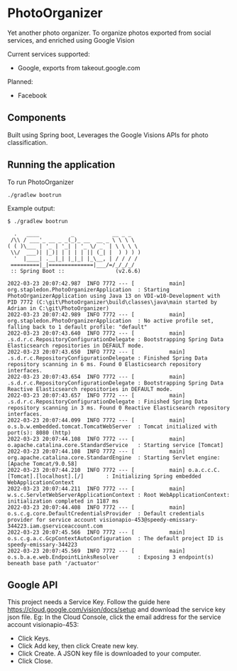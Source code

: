 # PhotoOrganizer
Yet another photo organizer. To organize photos exported from social services, and enriched using Google Vision

Current services supported:
- Google, exports from takeout.google.com

Planned:
- Facebook

## Components

Built using Spring boot, Leverages the Google Visions APIs for photo classification.

## Running the application

To run PhotoOrganizer
~~~
./gradlew bootrun
~~~
Example output:
~~~
$ ./gradlew bootrun

  .   ____          _            __ _ _
 /\\ / ___'_ __ _ _(_)_ __  __ _ \ \ \ \
( ( )\___ | '_ | '_| | '_ \/ _` | \ \ \ \
 \\/  ___)| |_)| | | | | || (_| |  ) ) ) )
  '  |____| .__|_| |_|_| |_\__, | / / / /
 =========|_|==============|___/=/_/_/_/
 :: Spring Boot ::                (v2.6.6)

2022-03-23 20:07:42.987  INFO 7772 --- [           main] org.stapledon.PhotoOrganizerApplication  : Starting PhotoOrganizerApplication using Java 13 on VDI-w10-Development with PID 7772 (C:\git\PhotoOrganizer\build\classes\java\main started by Adrian in C:\git\PhotoOrganizer)
2022-03-23 20:07:42.989  INFO 7772 --- [           main] org.stapledon.PhotoOrganizerApplication  : No active profile set, falling back to 1 default profile: "default"
2022-03-23 20:07:43.640  INFO 7772 --- [           main] .s.d.r.c.RepositoryConfigurationDelegate : Bootstrapping Spring Data Elasticsearch repositories in DEFAULT mode.
2022-03-23 20:07:43.650  INFO 7772 --- [           main] .s.d.r.c.RepositoryConfigurationDelegate : Finished Spring Data repository scanning in 6 ms. Found 0 Elasticsearch repository interfaces.
2022-03-23 20:07:43.654  INFO 7772 --- [           main] .s.d.r.c.RepositoryConfigurationDelegate : Bootstrapping Spring Data Reactive Elasticsearch repositories in DEFAULT mode.
2022-03-23 20:07:43.657  INFO 7772 --- [           main] .s.d.r.c.RepositoryConfigurationDelegate : Finished Spring Data repository scanning in 3 ms. Found 0 Reactive Elasticsearch repository interfaces.
2022-03-23 20:07:44.099  INFO 7772 --- [           main] o.s.b.w.embedded.tomcat.TomcatWebServer  : Tomcat initialized with port(s): 8080 (http)
2022-03-23 20:07:44.108  INFO 7772 --- [           main] o.apache.catalina.core.StandardService   : Starting service [Tomcat]
2022-03-23 20:07:44.108  INFO 7772 --- [           main] org.apache.catalina.core.StandardEngine  : Starting Servlet engine: [Apache Tomcat/9.0.58]
2022-03-23 20:07:44.210  INFO 7772 --- [           main] o.a.c.c.C.[Tomcat].[localhost].[/]       : Initializing Spring embedded WebApplicationContext
2022-03-23 20:07:44.211  INFO 7772 --- [           main] w.s.c.ServletWebServerApplicationContext : Root WebApplicationContext: initialization completed in 1187 ms
2022-03-23 20:07:44.408  INFO 7772 --- [           main] o.s.c.g.core.DefaultCredentialsProvider  : Default credentials provider for service account visionapio-453@speedy-emissary-344223.iam.gserviceaccount.com
2022-03-23 20:07:45.566  INFO 7772 --- [           main] o.s.c.g.a.c.GcpContextAutoConfiguration  : The default project ID is speedy-emissary-344223
2022-03-23 20:07:45.569  INFO 7772 --- [           main] o.s.b.a.e.web.EndpointLinksResolver      : Exposing 3 endpoint(s) beneath base path '/actuator'
~~~

## Google API

This project needs a Service Key. Follow the guide here https://cloud.google.com/vision/docs/setup 
and download the service key json file. Eg: In the Cloud Console, click the email address for the 
service account visionapio-453:
- Click Keys.
- Click Add key, then click Create new key.
- Click Create. A JSON key file is downloaded to your computer.
- Click Close.
~~~
